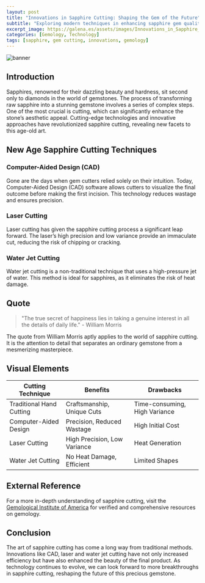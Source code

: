 ```yaml
---
layout: post
title: "Innovations in Sapphire Cutting: Shaping the Gem of the Future"
subtitle: "Exploring modern techniques in enhancing sapphire gem quality through cutting-edge technologies."
excerpt_image: https://galena.es/assets/images/Innovations_in_Sapphire_Cutting.png
categories: [Gemology, Technology]
tags: [sapphire, gem cutting, innovations, gemology]
---
```


![banner](https://galena.es/assets/images/Innovations_in_Sapphire_Cutting.png "A close-up image of a skilled gem cutter using advanced machinery to enhance the quality of a sapphire gemstone, showcasing modern techniques in sapphire cutting.")

## Introduction

Sapphires, renowned for their dazzling beauty and hardness, sit second only to diamonds in the world of gemstones. The process of transforming raw sapphire into a stunning gemstone involves a series of complex steps. One of the most crucial is cutting, which can significantly enhance the stone’s aesthetic appeal. Cutting-edge technologies and innovative approaches have revolutionized sapphire cutting, revealing new facets to this age-old art.

## New Age Sapphire Cutting Techniques

### Computer-Aided Design (CAD)

Gone are the days when gem cutters relied solely on their intuition. Today, Computer-Aided Design (CAD) software allows cutters to visualize the final outcome before making the first incision. This technology reduces wastage and ensures precision.

### Laser Cutting

Laser cutting has given the sapphire cutting process a significant leap forward. The laser’s high precision and low variance provide an immaculate cut, reducing the risk of chipping or cracking.

### Water Jet Cutting

Water jet cutting is a non-traditional technique that uses a high-pressure jet of water. This method is ideal for sapphires, as it eliminates the risk of heat damage.

## Quote

>"The true secret of happiness lies in taking a genuine interest in all the details of daily life." - William Morris

The quote from William Morris aptly applies to the world of sapphire cutting. It is the attention to detail that separates an ordinary gemstone from a mesmerizing masterpiece.

## Visual Elements

| Cutting Technique | Benefits | Drawbacks |
|---|---|---|
| Traditional Hand Cutting | Craftsmanship, Unique Cuts | Time-consuming, High Variance |
| Computer-Aided Design | Precision, Reduced Wastage | High Initial Cost |
| Laser Cutting | High Precision, Low Variance | Heat Generation |
| Water Jet Cutting | No Heat Damage, Efficient | Limited Shapes |

## External Reference

For a more in-depth understanding of sapphire cutting, visit the [Gemological Institute of America](https://www.gia.edu/gem-encyclopedia) for verified and comprehensive resources on gemology.

## Conclusion

The art of sapphire cutting has come a long way from traditional methods. Innovations like CAD, laser and water jet cutting have not only increased efficiency but have also enhanced the beauty of the final product. As technology continues to evolve, we can look forward to more breakthroughs in sapphire cutting, reshaping the future of this precious gemstone.